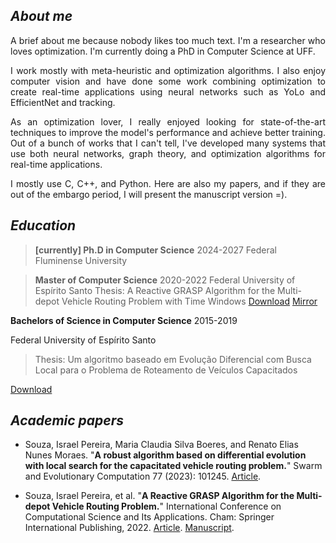 
## _About me_

<p align="justify">A brief about me because nobody likes too much text. I'm a researcher who loves optimization. I'm currently doing a PhD in Computer Science at UFF.</p>

<p align="justify">I work mostly with meta-heuristic and optimization algorithms. I also enjoy computer vision and have done some work combining optimization to create real-time applications using neural networks such as YoLo and EfficientNet and tracking.</p>

<p align="justify">As an optimization lover, I really enjoyed looking for state-of-the-art techniques to improve the model's performance and achieve better training. Out of a bunch of works that I can't tell, I've developed many systems that use both neural networks, graph theory, and optimization algorithms for real-time applications.</p>

<p align="justify">I mostly use C, C++, and Python. Here are also my papers, and if they are out of the embargo period, I will present the manuscript version =).</p>


## _Education_

> **[currently] Ph.D in Computer Science** 2024-2027
> Federal Fluminense University


> **Master of Computer Science** 2020-2022
> Federal University of Espírito Santo
> Thesis: A Reactive GRASP Algorithm for the Multi-depot Vehicle Routing Problem with Time Windows
> [Download](https://repositorio.ufes.br/server/api/core/bitstreams/bc535170-c0ac-4cfd-93a0-8ee2114e5cf5/content)
> [Mirror](https://github.com/israelpereira55/israelpereira55.github.io/blob/main/articles/thesis/2022-thesis.pdf)

**Bachelors of Science in Computer Science** 2015-2019

Federal University of Espírito Santo

> Thesis: Um algoritmo baseado em Evolução Diferencial com Busca Local para o Problema de Roteamento de Veículos Capacitados

[Download](https://github.com/israelpereira55/israelpereira55.github.io/blob/main/articles/thesis/bsc-thesis-2019.pdf)


## _Academic papers_

* Souza, Israel Pereira, Maria Claudia Silva Boeres, and Renato Elias Nunes Moraes. "**A robust algorithm based on differential evolution with local search for the capacitated vehicle routing problem.**" Swarm and Evolutionary Computation 77 (2023): 101245.
[Article](https://www.sciencedirect.com/science/article/pii/S2210650223000196).


* Souza, Israel Pereira, et al. "**A Reactive GRASP Algorithm for the Multi-depot Vehicle Routing Problem.**" International Conference on Computational Science and Its Applications. Cham: Springer International Publishing, 2022.
[Article](https://link.springer.com/chapter/10.1007/978-3-031-10562-3_7).
[Manuscript](https://github.com/israelpereira55/israelpereira55.github.io/blob/main/articles/MDVRP_ICCSA_2022_LNCS.pdf).

